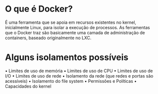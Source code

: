 # O que é Docker?

É uma ferramenta que se apoia em recursos existentes no kernel, inicialmente Linux, para isolar
a execução de processos. As ferramentas que o Docker traz são basicamente uma camada de
administração de containers, baseado originalmente no LXC.

# Alguns isolamentos possíveis

• Limites de uso de memória
• Limites de uso de CPU
• Limites de uso de I/O
• Limites de uso de rede
• Isolamento da rede (que redes e portas são acessíveis)
• Isolamento do file system
• Permissões e Políticas
• Capacidades do kernel
